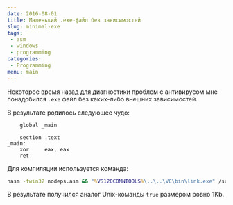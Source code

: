 ```yaml
---
date: 2016-08-01
title: Маленький .exe-файл без зависимостей
slug: minimal-exe
tags:
 - asm
 - windows
 - programming
categories:
 - Programming
menu: main
---
```

Некоторое время назад для диагностики проблем с антивирусом мне понадобился `.exe` файл без каких-либо внешних зависимостей.

<!--more-->
В результате родилось следующее чудо:
```x86asm
    global _main

    section .text
_main:
    xor     eax, eax
    ret
```

Для компиляции используется команда:
```bat
nasm -fwin32 nodeps.asm && "%VS120COMNTOOLS%\..\..\VC\bin\link.exe" /subsystem:console /nodefaultlib /entry:main nodeps.obj
```

В результате получился аналог Unix-команды `true` размером ровно 1Kb.
